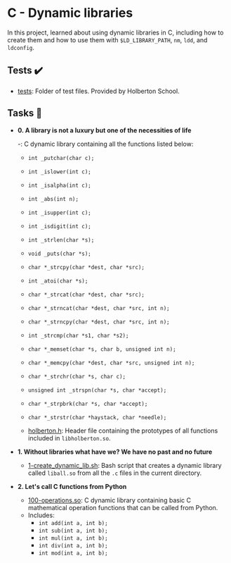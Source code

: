 # C - Dynamic libraries

In this project, learned about using dynamic libraries in C, including how to create
them and how to use them with `$LD_LIBRARY_PATH`, `nm`, `ldd`, and `ldconfig`.

## Tests :heavy_check_mark:

- [tests](./tests): Folder of test files. Provided by Holberton School.

## Tasks :page_with_curl:

- **0. A library is not a luxury but one of the necessities of life**

  -: C dynamic library containing all the functions
  listed below:

  - `int _putchar(char c);`
  - `int _islower(int c);`
  - `int _isalpha(int c);`
  - `int _abs(int n);`
  - `int _isupper(int c);`
  - `int _isdigit(int c);`
  - `int _strlen(char *s);`
  - `void _puts(char *s);`
  - `char *_strcpy(char *dest, char *src);`
  - `int _atoi(char *s);`
  - `char *_strcat(char *dest, char *src);`
  - `char *_strncat(char *dest, char *src, int n);`
  - `char *_strncpy(char *dest, char *src, int n);`
  - `int _strcmp(char *s1, char *s2);`
  - `char *_memset(char *s, char b, unsigned int n);`
  - `char *_memcpy(char *dest, char *src, unsigned int n);`
  - `char *_strchr(char *s, char c);`
  - `unsigned int _strspn(char *s, char *accept);`
  - `char *_strpbrk(char *s, char *accept);`
  - `char *_strstr(char *haystack, char *needle);`

  - [holberton.h](./holberton.h): Header file containing the prototypes of all functions
    included in `libholberton.so`.

- **1. Without libraries what have we? We have no past and no future**

  - [1-create_dynamic_lib.sh](./1-create_dynamic_lib.sh): Bash script that creates a
    dynamic library called `liball.so` from all the `.c` files in the current directory.

- **2. Let's call C functions from Python**
  - [100-operations.so](./100-operations.so): C dynamic library containing basic C
    mathematical operation functions that can be called from Python.
  - Includes:
    - `int add(int a, int b);`
    - `int sub(int a, int b);`
    - `int mul(int a, int b);`
    - `int div(int a, int b);`
    - `int mod(int a, int b);`
